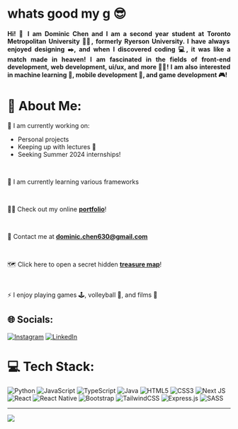 <h1 align="left">whats good my g 😎</h1>
<h4 align="justify">Hi! 👋 I am Dominic Chen and I am a second year student at Toronto Metropolitan University 👨‍🎓, formerly Ryerson University. I have always enjoyed designing ✒️, and when I discovered coding 💻, it was like a match made in heaven! I am fascinated in the fields of front-end development, web development, ui/ux, and more 👨‍💻! I am also interested in machine learning 🤖, mobile development 📱, and game development 🎮!</h4>

# 💫 About Me:
🔭 I am currently working on:
  - Personal projects
  - Keeping up with lectures 🥱
  - Seeking Summer 2024 internships!

<br>

🌱 I am currently learning various frameworks

<br>

👨‍💻 Check out my online [**portfolio**](https://chen-dominic.github.io/)!

<br>

📧 Contact me at **dominic.chen630@gmail.com**

<br>

🗺️ Click here to open a secret hidden [**treasure map**](https://chen-dominic.github.io/img/Dominic-Chen-Resume.pdf)!

<br>

⚡ I enjoy playing games 🕹️, volleyball 🏐, and films 🎥

## 🌐 Socials:
[![Instagram](https://img.shields.io/badge/Instagram-%23E4405F.svg?logo=Instagram&logoColor=white)](https://instagram.com/dominicchen_) [![LinkedIn](https://img.shields.io/badge/LinkedIn-%230077B5.svg?logo=linkedin&logoColor=white)](https://linkedin.com/in/dominicchen1) 

# 💻 Tech Stack:
![Python](https://img.shields.io/badge/python-3670A0?style=for-the-badge&logo=python&logoColor=ffdd54) ![JavaScript](https://img.shields.io/badge/javascript-%23323330.svg?style=for-the-badge&logo=javascript&logoColor=%23F7DF1E) ![TypeScript](https://img.shields.io/badge/typescript-%23007ACC.svg?style=for-the-badge&logo=typescript&logoColor=white) ![Java](https://img.shields.io/badge/java-%23ED8B00.svg?style=for-the-badge&logo=openjdk&logoColor=white) ![HTML5](https://img.shields.io/badge/html5-%23E34F26.svg?style=for-the-badge&logo=html5&logoColor=white) ![CSS3](https://img.shields.io/badge/css3-%231572B6.svg?style=for-the-badge&logo=css3&logoColor=white) ![Next JS](https://img.shields.io/badge/Next-black?style=for-the-badge&logo=next.js&logoColor=white) ![React](https://img.shields.io/badge/react-%2320232a.svg?style=for-the-badge&logo=react&logoColor=%2361DAFB) ![React Native](https://img.shields.io/badge/react_native-%2320232a.svg?style=for-the-badge&logo=react&logoColor=%2361DAFB) ![Bootstrap](https://img.shields.io/badge/bootstrap-%238511FA.svg?style=for-the-badge&logo=bootstrap&logoColor=white) ![TailwindCSS](https://img.shields.io/badge/tailwindcss-%2338B2AC.svg?style=for-the-badge&logo=tailwind-css&logoColor=white) ![Express.js](https://img.shields.io/badge/express.js-%23404d59.svg?style=for-the-badge&logo=express&logoColor=%2361DAFB) ![SASS](https://img.shields.io/badge/SASS-hotpink.svg?style=for-the-badge&logo=SASS&logoColor=white)

---
[![](https://visitcount.itsvg.in/api?id=chen-dominic&icon=0&color=0)](https://visitcount.itsvg.in)

<!-- Proudly created with GPRM ( https://gprm.itsvg.in ) -->
